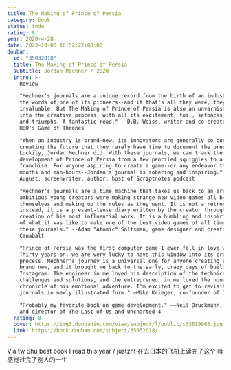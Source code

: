 ```yaml
---
title: The Making of Prince of Persia
category: book
status: todo
rating: 0
year: 2020-4-28
date: 2023-10-08 16:52:22+08:00
douban:
  id: "35032018"
  title: The Making of Prince of Persia
  subtitle: Jordan Mechner / 2020
  intro: >-
    Review

    "Mechner's journals are a unique record from the birth of an industry, in
    the words of one of its pioneers--and if that's all they were, they would be
    invaluable. But The Making of Prince of Persia is also an unvarnished window
    into the creative process, with all its excitement, toil, setbacks, doubts
    and triumphs. A fantastic read." --D.B. Weiss, writer and co-creator of
    HBO's Game of Thrones

    "When an industry is brand-new, its innovators are generally so busy
    creating the future that they rarely have time to document the present.
    Luckily, Jordan Mechner did. With these journals, we can track the
    development of Prince of Persia from a few penciled squiggles to a global
    franchise. For anyone aspiring to create a game--or any endeavor that takes
    months and man-hours--Jordan's journal is sobering and inspiring." --John
    August, screenwriter, author, host of Scriptnotes podcast

    "Mechner's journals are a time machine that takes us back to an era when
    ambitious young creators were making strange new video games all by
    themselves and making up the rules as they went. It is not a retrospective;
    instead, it is a present-tense diary written by the creator throughout the
    creation of his most influential work. It is a humbling and inspiring record
    of what it was like to make one of the best video games of all time. I love
    these journals." --Adam "Atomic" Saltsman, game designer and creator of
    Canabalt

    "Prince of Persia was the first computer game I ever fell in love with.
    Thirty years on, we are very lucky to have this window into its creative
    process. Mechner's journey is a universal one for anyone creating something
    brand new, and it brought me back to the early, crazy days of building
    Instagram. The engineer in me loved his description of the technical
    challenges and solutions, and the entrepreneur in me loved the honest
    chronicle of his emotional adventure. I'm excited to get to revisit these
    journals in newly illustrated form." —Mike Krieger, co-founder of Instagram

    "Probably my favorite book on game development." ––Neil Druckmann, writer
    and director of The Last of Us and Uncharted 4
  rating: 0
  cover: https://img3.doubanio.com/view/subject/l/public/s33619963.jpg
  link: https://book.douban.com/subject/35032018/
---
```


Via tw Shu best book I read this year / justzht 在去日本的飞机上读完了这个 哇 感觉过完了别人的一生
